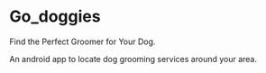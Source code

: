 # Go_doggies
Find the Perfect Groomer for Your Dog.

An android app to locate dog grooming services around your area.
